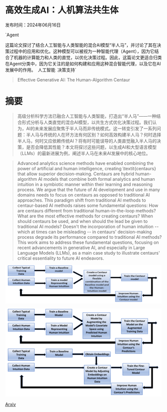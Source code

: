 # 高效生成AI：人机算法共生体

发布时间：2024年06月16日

`Agent

这篇论文探讨了结合人工智能与人类智能的混合AI模型“半人马”，并讨论了其在决策过程中的应用和优化。这种模型可以被视为一种智能代理（Agent），因为它结合了机器的计算能力和人类的直觉，以优化决策过程。因此，这篇论文更适合归类在Agent分类中，因为它关注的是如何构建和应用这种混合智能代理，以及它在AI发展中的作用。` `人工智能` `决策支持`

> Effective Generative AI: The Human-Algorithm Centaur

# 摘要

> 高级分析科学方法已融合人工智能与人类智能，打造出“半人马”——一种结合形式分析与人类直觉的混合AI模型，以共生方式优化决策过程。我们认为，AI的未来发展应聚焦于半人马而非传统模式。这一转变引发了一系列问题：半人马与传统的人在环方法有何区别？如何高效构建半人马？何时选择半人马，何时又应依赖传统AI？将有时可能误导的人类直觉融入半人马的决策，是否会降低其性能？本文将探讨这些问题，以生成AI和大型语言模型（LLMs）的最新进展为例，阐述半人马在未来AI发展中的核心地位。

> Advanced analytics science methods have enabled combining the power of artificial and human intelligence, creating \textit{centaurs} that allow superior decision-making. Centaurs are hybrid human-algorithm AI models that combine both formal analytics and human intuition in a symbiotic manner within their learning and reasoning process. We argue that the future of AI development and use in many domains needs to focus on centaurs as opposed to traditional AI approaches. This paradigm shift from traditional AI methods to centaur-based AI methods raises some fundamental questions: How are centaurs different from traditional human-in-the-loop methods? What are the most effective methods for creating centaurs? When should centaurs be used, and when should the lead be given to traditional AI models? Doesn't the incorporation of human intuition -- which at times can be misleading -- in centaurs' decision-making process degrade its performance compared to traditional AI methods? This work aims to address these fundamental questions, focusing on recent advancements in generative AI, and especially in Large Language Models (LLMs), as a main case study to illustrate centaurs' critical essentiality to future AI endeavors.

![高效生成AI：人机算法共生体](../../../paper_images/2406.10942/x1.png)

![高效生成AI：人机算法共生体](../../../paper_images/2406.10942/specific.png)

[Arxiv](https://arxiv.org/abs/2406.10942)